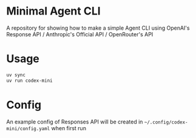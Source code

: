 # Minimal Agent CLI

A repository for showing how to make a simple Agent CLI using OpenAI's Response API / Anthropic's Official API / OpenRouter's API

# Usage

```bash
uv sync
uv run codex-mini
```

# Config
An example config of Responses API will be created in `~/.config/codex-mini/config.yaml` when first run

